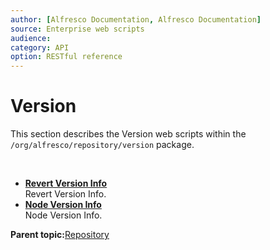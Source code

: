 ```yaml
---
author: [Alfresco Documentation, Alfresco Documentation]
source: Enterprise web scripts
audience: 
category: API
option: RESTful reference
---
```


# Version

This section describes the Version web scripts within the `/org/alfresco/repository/version` package.

 

-   **[Revert Version Info](../references/RESTful-VersionRevertPost.md)**  
 Revert Version Info.
-   **[Node Version Info](../references/RESTful-VersionVersionGet.md)**  
 Node Version Info.

**Parent topic:**[Repository](../references/RESTful-Repository.md)

